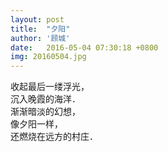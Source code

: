 ```yaml
---
layout: post
title:  "夕阳"
author: '顾城'
date:   2016-05-04 07:30:18 +0800
img: 20160504.jpg
---
```

收起最后一缕浮光，       
沉入晚霞的海洋．        
渐渐暗淡的幻想，        
像夕阳一样，      
还燃烧在远方的村庄．

